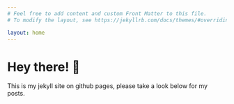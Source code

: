 ```yaml
---
# Feel free to add content and custom Front Matter to this file.
# To modify the layout, see https://jekyllrb.com/docs/themes/#overriding-theme-defaults

layout: home
---
```


# Hey there! 👋

This is my jekyll site on github pages, please take a look below for my posts.
